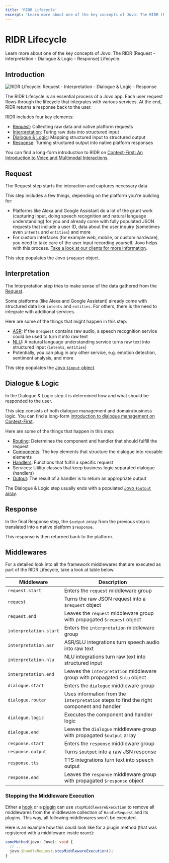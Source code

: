 ```yaml
---
title: 'RIDR Lifecycle'
excerpt: 'Learn more about one of the key concepts of Jovo: The RIDR (Request - Interpretation - Dialogue & Logic - Response) Lifecycle.'
---
```

# RIDR Lifecycle

Learn more about one of the key concepts of Jovo: The RIDR (Request - Interpretation - Dialogue & Logic - Response) Lifecycle.

## Introduction

![RIDR Lifecycle: Request - Interpretation - Dialogue & Logic - Response](https://ghost.jovo.tech/content/images/2021/05/ridr-lifecycle-1.png)

The RIDR Lifecycle is an essential process of a Jovo app. Each user request flows through the lifecycle that integrates with various services. At the end, RIDR returns a response back to the user.

RIDR includes four key elements:

* [Request](#request): Collecting raw data and native platform requests
* [Interpretation](#interpretation): Turing raw data into structured input
* [Dialogue & Logic](#dialogue--logic): Mapping structured input to structured output
* [Response](#response): Turning structured output into native platform responses

You can find a long-form introduction to RIDR on [Context-First: An Introduction to Voice and Multimodal Interactions](https://www.context-first.com/introduction-voice-multimodal-interactions/).

## Request

The Request step starts the interaction and captures necessary data.

This step includes a few things, depending on the platform you're building for:

* Platforms like Alexa and Google Assistant do a lot of the grunt work (capturing input, doing speech recognition and natural language understanding) for you  and already come with fully populated JSON requests that include a user ID, data about the user inquiry (sometimes even `intents` and `entities`) and more
* For custom interfaces (for example web, mobile, or custom hardware), you need to take care of the user input recording yourself. Jovo helps with this process. [Take a look at our clients for more information](https://www.jovo.tech/marketplace/tag/clients).

This step populates the Jovo `$request` object.


## Interpretation

The Interpretation step tries to make sense of the data gathered from the [Request](#request).

Some platforms (like Alexa and Google Assistant) already come with structured data like `intents` and `entities`. For others, there is the need to integrate with additional services.

Here are some of the things that might happen in this step:

* [ASR](https://www.jovo.tech/marketplace/tag/asr): If the `$request` contains raw audio, a speech recognition service could be used to turn it into raw text
* [NLU](./nlu.md): A natural language understanding service turns raw text into structured input (`intents`, `entities`)
* Potentially, you can plug in any other service, e.g. emotion detection, sentiment analysis, and more

This step populates the [Jovo `$input` object](./input.md).


## Dialogue & Logic

In the Dialogue & Logic step it is determined how and what should be responded to the user.

This step consists of both dialogue management and domain/business logic. You can find a long-form [introduction to dialogue management on Context-First](https://www.context-first.com/dialogue-management-introduction/).

Here are some of the things that happen in this step:

* [Routing](./routing.md): Determines the component and handler that should fulfill the request
* [Components](./components.md): The key elements that structure the dialogue into reusable elements
* [Handlers](./handlers.md): Functions that fulfill a specific request
* Services: Utility classes that keep business logic separated dialogue (handlers)
* [Output](./output.md): The result of a handler is to return an appropriate output

The Dialogue & Logic step usually ends with a populated [Jovo `$output` array](./output.md).


## Response

In the final Response step, the `$output` array from the previous step is translated into a native platform `$response`.

This response is then returned back to the platform.

## Middlewares

For a detailed look into all the framework middlewares that are executed as part of the RIDR Lifecycle, take a look at table below.

Middleware | Description
--- | --- 
`request.start` | Enters the `request` middleware group
`request` | Turns the raw JSON request into a `$request` object
`request.end` | Leaves the `request` middleware group with propagated `$request` object
`interpretation.start` | Enters the `interpretation` middleware group
`interpretation.asr` | ASR/SLU integrations turn speech audio into raw text
`interpretation.nlu` | NLU integrations turn raw text into structured input
`interpretation.end` | Leaves the `interpretation` middleware group with propagated `$nlu` object
`dialogue.start` | Enters the `dialogue` middleware group
`dialogue.router` | Uses information from the `interpretation` steps to find the right component and handler
`dialogue.logic` | Executes the component and handler logic
`dialogue.end` | Leaves the `dialogue` middleware group with propagated `$output` array
`response.start` | Enters the `response` middleware group
`response.output` | Turns `$output` into a raw JSN response
`response.tts` | TTS integrations turn text into speech output
`response.end` | Leaves the `response` middleware group with propagated `$response` object


### Stopping the Middleware Execution

Either a [hook](./hooks.md) or a [plugin](./plugins.md) can use `stopMiddlewareExecution` to remove all middlewares from the middleware collection of `HandleRequest` and its plugins. This way, all following middlewares won't be executed.

Here is an example how this could look like for a plugin method (that was registered with a middleware inside `mount`):

```typescript
someMethod(jovo: Jovo): void {
  // ...
  jovo.$handleRequest.stopMiddlewareExecution();
}
```